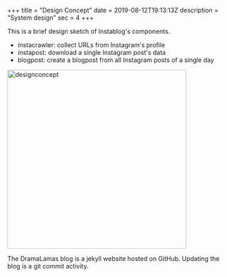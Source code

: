 +++
title = "Design Concept"
date = 2019-08-12T19:13:13Z
description = "System design"
sec = 4
+++

This is a brief design sketch of Instablog's components.

* instacrawler: collect URLs from Instagram's profile
* instapost: download a single Instagram post's data
* blogpost: create a blogpost from all Instagram posts of a single day

<img src="uml/designconcept.png" alt="designconcept"  width="406"/>

The DramaLamas blog is a jekyll website hosted on GitHub.
Updating the blog is a git commit activity.
